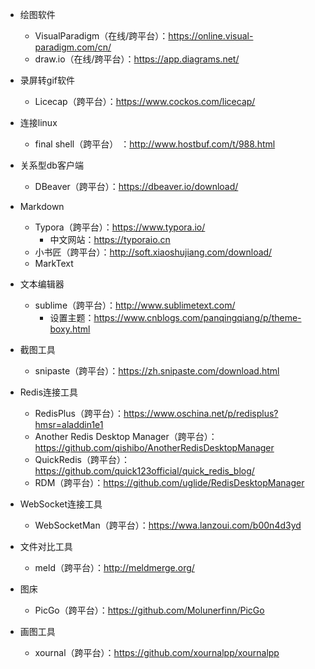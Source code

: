 - 绘图软件
  
  - VisualParadigm（在线/跨平台）：https://online.visual-paradigm.com/cn/
  - draw.io（在线/跨平台）：https://app.diagrams.net/

- 录屏转gif软件
  
  - Licecap（跨平台）：https://www.cockos.com/licecap/

- 连接linux
  
  - final shell（跨平台） ：http://www.hostbuf.com/t/988.html

- 关系型db客户端
  
  - DBeaver（跨平台）：https://dbeaver.io/download/

- Markdown
  
  - Typora（跨平台）：https://www.typora.io/
    - 中文网站：https://typoraio.cn
  - 小书匠（跨平台）：http://soft.xiaoshujiang.com/download/
  - MarkText

- 文本编辑器
  
  - sublime（跨平台）：http://www.sublimetext.com/
    - 设置主题：https://www.cnblogs.com/panqingqiang/p/theme-boxy.html

- 截图工具
  
  - snipaste（跨平台）：https://zh.snipaste.com/download.html

- Redis连接工具
  
  - RedisPlus（跨平台）：https://www.oschina.net/p/redisplus?hmsr=aladdin1e1
  - Another Redis Desktop Manager（跨平台）：https://github.com/qishibo/AnotherRedisDesktopManager
  - QuickRedis（跨平台）：https://github.com/quick123official/quick_redis_blog/
  - RDM（跨平台）：https://github.com/uglide/RedisDesktopManager

- WebSocket连接工具
  
  - WebSocketMan（跨平台）：https://wwa.lanzoui.com/b00n4d3yd

- 文件对比工具
  
  - meld（跨平台）：http://meldmerge.org/

- 图床
  
  - PicGo（跨平台）：https://github.com/Molunerfinn/PicGo

- 画图工具
  
  - xournal（跨平台）：https://github.com/xournalpp/xournalpp
